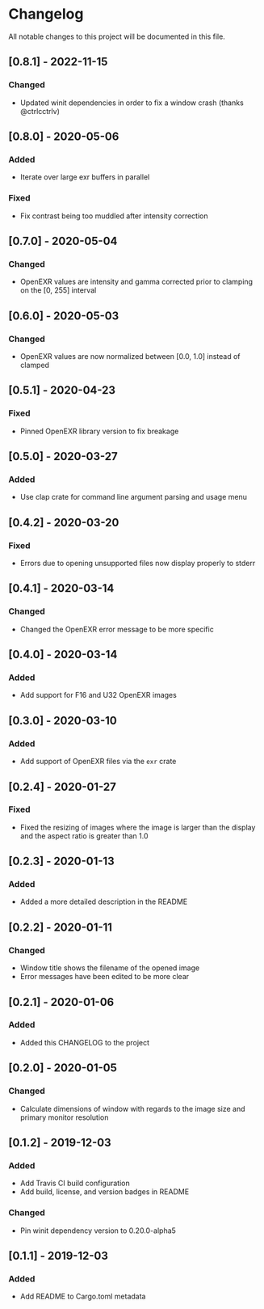 # Changelog
All notable changes to this project will be documented in this file.

## [0.8.1] - 2022-11-15
### Changed
- Updated winit dependencies in order to fix a window crash (thanks @ctrlcctrlv)


## [0.8.0] - 2020-05-06
### Added
- Iterate over large exr buffers in parallel

### Fixed
- Fix contrast being too muddled after intensity correction


## [0.7.0] - 2020-05-04
### Changed
- OpenEXR values are intensity and gamma corrected prior to clamping on the [0, 255] interval


## [0.6.0] - 2020-05-03
### Changed
- OpenEXR values are now normalized between [0.0, 1.0] instead of clamped


## [0.5.1] - 2020-04-23
### Fixed
- Pinned OpenEXR library version to fix breakage


## [0.5.0] - 2020-03-27
### Added
- Use clap crate for command line argument parsing and usage menu


## [0.4.2] - 2020-03-20
### Fixed
- Errors due to opening unsupported files now display properly to stderr


## [0.4.1] - 2020-03-14
### Changed

- Changed the OpenEXR error message to be more specific


## [0.4.0] - 2020-03-14
### Added
- Add support for F16 and U32 OpenEXR images


## [0.3.0] - 2020-03-10
### Added
- Add support of OpenEXR files via the `exr` crate


## [0.2.4] - 2020-01-27
### Fixed
- Fixed the resizing of images where the image is larger than the display and the aspect ratio is greater than 1.0


## [0.2.3] - 2020-01-13
### Added
- Added a more detailed description in the README


## [0.2.2] - 2020-01-11
### Changed
- Window title shows the filename of the opened image
- Error messages have been edited to be more clear


## [0.2.1] - 2020-01-06
### Added
- Added this CHANGELOG to the project


## [0.2.0] - 2020-01-05
### Changed
- Calculate dimensions of window with regards to the image size and primary monitor resolution


## [0.1.2] - 2019-12-03
### Added
- Add Travis CI build configuration
- Add build, license, and version badges in README

### Changed
- Pin winit dependency version to 0.20.0-alpha5


## [0.1.1] - 2019-12-03
### Added
- Add README to Cargo.toml metadata
